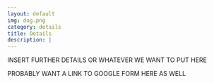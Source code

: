 ```yaml
---
layout: default
img: dog.png
category: details
title: Details
description: |
---
```

 

INSERT FURTHER DETAILS OR WHATEVER WE WANT TO PUT HERE

PROBABLY WANT A LINK TO GOOGLE FORM HERE AS WELL

